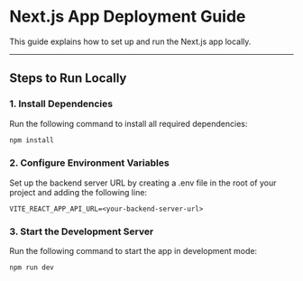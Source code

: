 # Next.js App Deployment Guide

This guide explains how to set up and run the Next.js app locally.

---

## Steps to Run Locally

### 1. Install Dependencies
Run the following command to install all required dependencies:

```bash
npm install
```

### 2. Configure Environment Variables
Set up the backend server URL by creating a .env file in the root of your project and adding the following line:

```env
VITE_REACT_APP_API_URL=<your-backend-server-url>
```

### 3. Start the Development Server
Run the following command to start the app in development mode:

```bash
npm run dev
```
